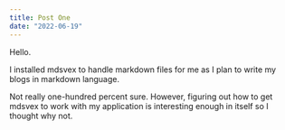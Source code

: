 ```yaml
---
title: Post One
date: "2022-06-19"
---
```


Hello.

I installed mdsvex to handle markdown files for me as I plan to write my blogs in markdown language.

Not really one-hundred percent sure. However, figuring out how to get mdsvex to work with my application is interesting enough in itself so I thought why not.
